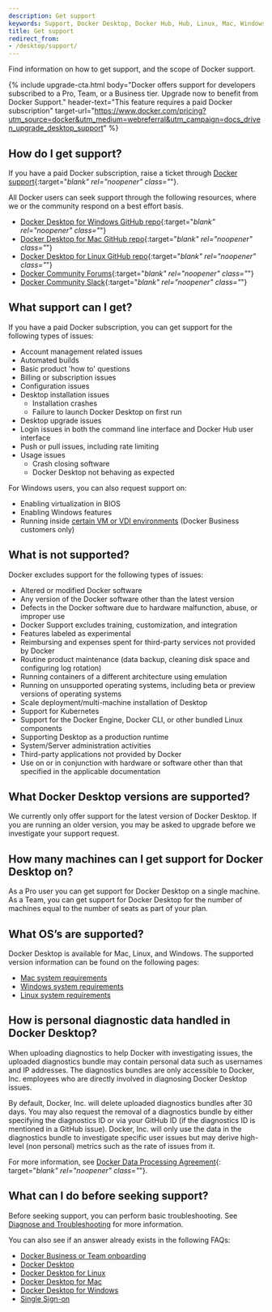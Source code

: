 ```yaml
---
description: Get support
keywords: Support, Docker Desktop, Docker Hub, Hub, Linux, Mac, Windows
title: Get support
redirect_from:
- /desktop/support/
---
```


Find information on how to get support, and the scope of Docker support.

{% include upgrade-cta.html
  body="Docker offers support for developers subscribed to a Pro, Team, or a Business tier. Upgrade now to benefit from Docker Support."
  header-text="This feature requires a paid Docker subscription"
  target-url="https://www.docker.com/pricing?utm_source=docker&utm_medium=webreferral&utm_campaign=docs_driven_upgrade_desktop_support"
%}

## How do I get support?

If you have a paid Docker subscription, raise a ticket through [Docker support](https://hub.docker.com/support/contact/){:target="_blank" rel="noopener" class="_"}.

All Docker users can seek support through the following resources, where we or the community respond on a best effort basis.
   - [Docker Desktop for Windows GitHub repo](https://github.com/docker/for-win){:target="_blank" rel="noopener" class="_"} 
   - [Docker Desktop for Mac GitHub repo](https://github.com/docker/for-mac){:target="_blank" rel="noopener" class="_"}
   - [Docker Desktop for Linux GitHub repo](https://github.com/docker/for-linux){:target="_blank" rel="noopener" class="_"}
   - [Docker Community Forums](https://forums.docker.com/){:target="_blank" rel="noopener" class="_"}
   - [Docker Community Slack](https://dockercommunity.slack.com/){:target="_blank" rel="noopener" class="_"}


## What support can I get?

If you have a paid Docker subscription, you can get support for the following types of issues:

   * Account management related issues
   * Automated builds
   * Basic product 'how to' questions
   * Billing or subscription issues
   * Configuration issues
   * Desktop installation issues
      * Installation crashes
      * Failure to launch Docker Desktop on first run
   * Desktop upgrade issues
   * Login issues in both the command line interface and Docker Hub user interface
   * Push or pull issues, including rate limiting
   * Usage issues
      * Crash closing software
      * Docker Desktop not behaving as expected

   For Windows users, you can also request support on:
   * Enabling virtualization in BIOS
   * Enabling Windows features
   * Running inside [certain VM or VDI environments](../desktop/vm-vdi.md) (Docker Business customers only)


## What is not supported?

Docker excludes support for the following types of issues:
   * Altered or modified Docker software
   * Any version of the Docker software other than the latest version
   * Defects in the Docker software due to hardware malfunction, abuse, or improper use
   * Docker Support excludes training, customization, and integration
   * Features labeled as experimental
   * Reimbursing and expenses spent for third-party services not provided by Docker
   * Routine product maintenance (data backup, cleaning disk space and configuring log rotation)
   * Running containers of a different architecture using emulation
   * Running on unsupported operating systems, including beta or preview versions of operating systems
   * Scale deployment/multi-machine installation of Desktop
   * Support for Kubernetes
   * Support for the Docker Engine, Docker CLI, or other bundled Linux components
   * Supporting Desktop as a production runtime
   * System/Server administration activities
   * Third-party applications not provided by Docker
   * Use on or in conjunction with hardware or software other than that specified in the applicable documentation

## What Docker Desktop versions are supported?

We currently only offer support for the latest version of Docker Desktop. If you are running an older version, you may be asked to upgrade before we investigate your support request.

## How many machines can I get support for Docker Desktop on?

As a Pro user you can get support for Docker Desktop on a single machine.
As a Team, you can get support for Docker Desktop for the number of machines equal to the number of seats as part of your plan.

## What OS’s are supported?

Docker Desktop is available for Mac, Linux, and Windows. The supported version information can be found on the following pages:

* [Mac system requirements](../desktop/install/mac-install.md/#system-requirements)
* [Windows system requirements](../desktop/install/windows-install.md/#system-requirements)
* [Linux system requirements](../desktop/install/linux-install.md/#system-requirements)

## How is personal diagnostic data handled in Docker Desktop?

When uploading diagnostics to help Docker with investigating issues, the uploaded diagnostics bundle may contain personal data such as usernames and IP addresses. The diagnostics bundles are only accessible to Docker, Inc.
employees who are directly involved in diagnosing Docker Desktop issues.

By default, Docker, Inc. will delete uploaded diagnostics bundles after 30 days. You may also request the removal of a diagnostics bundle by either specifying the diagnostics ID or via your GitHub ID (if the diagnostics ID is mentioned in a GitHub issue). Docker, Inc. will only use the data in the diagnostics bundle to investigate specific user issues but may derive high-level (non personal) metrics such as the rate of issues from it.

For more information, see [Docker Data Processing Agreement](https://www.docker.com/legal/data-processing-agreement){: target="_blank" rel="noopener" class="_"}.

## What can I do before seeking support?

Before seeking support, you can perform basic troubleshooting. See [Diagnose and Troubleshooting](../desktop/troubleshoot/overview.md) for more information.

You can also see if an answer already exists in the following FAQs:
- [Docker Business or Team onboarding](../docker-hub/onboarding-faqs.md)
- [Docker Desktop](../desktop/faqs/general.md)
- [Docker Desktop for Linux](../desktop/faqs/linuxfaqs.md)
- [Docker Desktop for Mac](../desktop/faqs/macfaqs.md)
- [Docker Desktop for Windows](../desktop/faqs/windowsfaqs.md)
- [Single Sign-on](..//single-sign-on/faqs.md)
